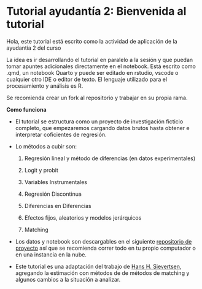 # Tutorial ayudantía 2: Bienvenida al tutorial

Hola, este tutorial está escrito como la actividad de aplicación de la ayudantía 2 del curso

La idea es ir desarrollando el tutorial en paralelo a la sesión y que puedan tomar apuntes adicionales directamente en el notebook. Está escrito como .qmd, un notebook Quarto y puede ser editado en rstudio, vscode o cualquier otro IDE o editor de texto. El lenguaje utilizado para el procesamiento y análisis es R.

Se recomienda crear un fork al repositorio y trabajar en su propia rama.

**Como funciona**

-   El tutorial se estructura como un proyecto de investigación ficticio completo, que empezaremos cargando datos brutos hasta obtener e interpretar coficientes de regresión.

-   Lo métodos a cubir son:

    1. Regresión lineal y método de diferencias (en datos experimentales)

    2. Logit y probit

    3. Variables Instrumentales

    4. Regresión Discontinua

    5. Diferencias en Diferencias

    6. Efectos fijos, aleatorios y modelos jerárquicos

    7. Matching

-   Los datos y notebook son descargables en el siguiente [repositorio de proyecto](https://github.com/ClasesMOW/ayudantia2ccs)  así que se recomienda correr todo en tu propio computador o en una instancia en la nube.

-   Este tutorial es una adaptación del trabajo de [Hans H. Sievertsen](https://hhsievertsen.shinyapps.io/applied_econ_with_R_dynamic), agregando la estimación con métodos de de métodos de matching y algunos cambios a la situación a analizar.

<br>
